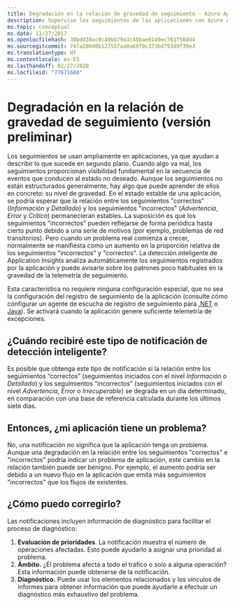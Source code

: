 ```yaml
---
title: Degradación en la relación de gravedad de seguimiento - Azure Application Insights
description: Supervise los seguimientos de las aplicaciones con Azure Application Insights para detectar patrones poco habituales de telemetría de seguimiento con Detección inteligente.
ms.topic: conceptual
ms.date: 11/27/2017
ms.openlocfilehash: 30bdd30ac9c49bb79a3c48bae8149ec761756dd4
ms.sourcegitcommit: 747a20b40b12755faa0a69f0c373bd79349f39e3
ms.translationtype: HT
ms.contentlocale: es-ES
ms.lasthandoff: 02/27/2020
ms.locfileid: "77671688"
---
```

# <a name="degradation-in-trace-severity-ratio-preview"></a>Degradación en la relación de gravedad de seguimiento (versión preliminar)

Los seguimientos se usan ampliamente en aplicaciones, ya que ayudan a describir lo que sucede en segundo plano. Cuando algo va mal, los seguimientos proporcionan visibilidad fundamental en la secuencia de eventos que conducen al estado no deseado. Aunque los seguimientos no están estructurados generalmente, hay algo que puede aprender de ellos en concreto: su nivel de gravedad. En el estado estable de una aplicación, se podría esperar que la relación entre los seguimientos "correctos" (*Información* y *Detallado*) y los seguimientos "incorrectos" (*Advertencia*, *Error* y *Crítico*) permanecieran estables. La suposición es que los seguimientos "incorrectos" pueden reflejarse de forma periódica hasta cierto punto debido a una serie de motivos (por ejemplo, problemas de red transitorios). Pero cuando un problema real comienza a crecer, normalmente se manifiesta como un aumento en la proporción relativa de los seguimientos "incorrectos" y "correctos". La detección inteligente de Application Insights analiza automáticamente los seguimientos registrados por la aplicación y puede avisarle sobre los patrones poco habituales en la gravedad de la telemetría de seguimiento.

Esta característica no requiere ninguna configuración especial, que no sea la configuración del registro de seguimiento de la aplicación (consulte cómo configurar un agente de escucha de registro de seguimiento para [.NET](https://docs.microsoft.com/azure/application-insights/app-insights-asp-net-trace-logs) o [Java](https://docs.microsoft.com/azure/application-insights/app-insights-java-trace-logs)). Se activará cuando la aplicación genere suficiente telemetría de excepciones.

## <a name="when-would-i-get-this-type-of-smart-detection-notification"></a>¿Cuándo recibiré este tipo de notificación de detección inteligente?
Es posible que obtenga este tipo de notificación si la relación entre los seguimientos “correctos” (seguimientos iniciados con el nivel *Información* o *Detallado*) y los seguimientos “incorrectos” (seguimientos iniciados con el nivel *Advertencia*, *Error* o *Irrecuperable*) se degrada en un día determinado, en comparación con una base de referencia calculada durante los últimos siete días.

## <a name="does-my-app-definitely-have-a-problem"></a>Entonces, ¿mi aplicación tiene un problema?
No, una notificación no significa que la aplicación tenga un problema. Aunque una degradación en la relación entre los seguimientos "correctos" e "incorrectos" podría indicar un problema de aplicación, este cambio en la relación también puede ser benigno. Por ejemplo, el aumento podría ser debido a un nuevo flujo en la aplicación que emita más seguimientos "incorrectos" que los flujos de existentes.

## <a name="how-do-i-fix-it"></a>¿Cómo puedo corregirlo?
Las notificaciones incluyen información de diagnóstico para facilitar el proceso de diagnóstico:
1. **Evaluación de prioridades**. La notificación muestra el número de operaciones afectadas. Esto puede ayudarlo a asignar una prioridad al problema.
2. **Ámbito.** ¿El problema afecta a todo el tráfico o solo a alguna operación? Esta información puede obtenerse de la notificación.
3. **Diagnóstico.** Puede usar los elementos relacionados y los vínculos de informes para obtener información que puede ayudarle a efectuar un diagnóstico más exhaustivo del problema.


